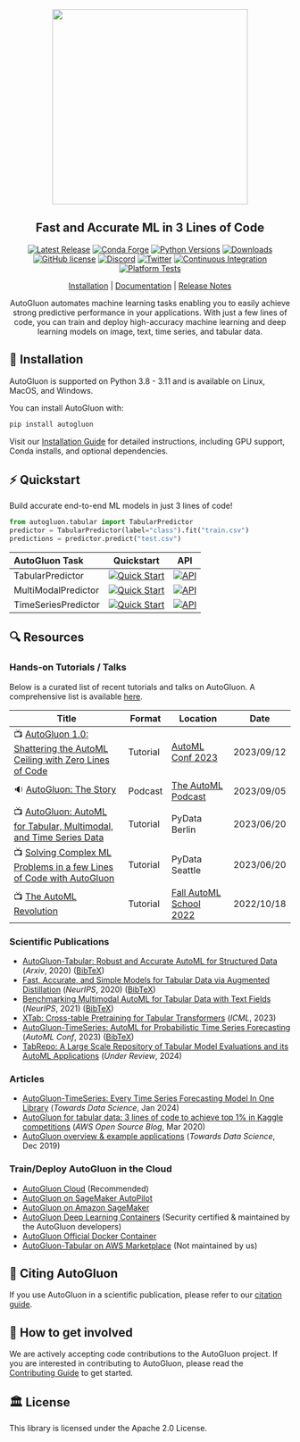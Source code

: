 

<div align="center">
<img src="https://user-images.githubusercontent.com/16392542/77208906-224aa500-6aba-11ea-96bd-e81806074030.png" width="350">

## Fast and Accurate ML in 3 Lines of Code

[![Latest Release](https://img.shields.io/github/v/release/autogluon/autogluon)](https://github.com/autogluon/autogluon/releases)
[![Conda Forge](https://img.shields.io/conda/vn/conda-forge/autogluon.svg)](https://anaconda.org/conda-forge/autogluon)
[![Python Versions](https://img.shields.io/badge/python-3.8%20%7C%203.9%20%7C%203.10%20%7C%203.11-blue)](https://pypi.org/project/autogluon/)
[![Downloads](https://pepy.tech/badge/autogluon/month)](https://pepy.tech/project/autogluon)
[![GitHub license](https://img.shields.io/badge/License-Apache_2.0-blue.svg)](./LICENSE)
[![Discord](https://img.shields.io/discord/1043248669505368144?logo=discord&style=flat)](https://discord.gg/wjUmjqAc2N)
[![Twitter](https://img.shields.io/twitter/follow/autogluon?style=social)](https://twitter.com/autogluon)
[![Continuous Integration](https://github.com/autogluon/autogluon/actions/workflows/continuous_integration.yml/badge.svg)](https://github.com/autogluon/autogluon/actions/workflows/continuous_integration.yml)
[![Platform Tests](https://github.com/autogluon/autogluon/actions/workflows/platform_tests-command.yml/badge.svg?event=schedule)](https://github.com/autogluon/autogluon/actions/workflows/platform_tests-command.yml)

[Installation](https://auto.gluon.ai/stable/install.html) | [Documentation](https://auto.gluon.ai/stable/index.html) | [Release Notes](https://auto.gluon.ai/stable/whats_new/index.html)

AutoGluon automates machine learning tasks enabling you to easily achieve strong predictive performance in your applications.  With just a few lines of code, you can train and deploy high-accuracy machine learning and deep learning models on image, text, time series, and tabular data.
</div>

## 💾 Installation

AutoGluon is supported on Python 3.8 - 3.11 and is available on Linux, MacOS, and Windows.

You can install AutoGluon with:

```python
pip install autogluon
```

Visit our [Installation Guide](https://auto.gluon.ai/stable/install.html) for detailed instructions, including GPU support, Conda installs, and optional dependencies.

## :zap: Quickstart

Build accurate end-to-end ML models in just 3 lines of code!

```python
from autogluon.tabular import TabularPredictor
predictor = TabularPredictor(label="class").fit("train.csv")
predictions = predictor.predict("test.csv")
```

| AutoGluon Task      |                                                                                Quickstart                                                                                |                                                                                API                                                                                |
|:--------------------|:------------------------------------------------------------------------------------------------------------------------------------------------------------------------:|:-----------------------------------------------------------------------------------------------------------------------------------------------------------------:|
| TabularPredictor    | [![Quick Start](https://img.shields.io/static/v1?label=&message=tutorial&color=grey)](https://auto.gluon.ai/stable/tutorials/tabular/tabular-quick-start.html) |                 [![API](https://img.shields.io/badge/api-reference-blue.svg)](https://auto.gluon.ai/stable/api/autogluon.tabular.TabularPredictor.html)                 |
| MultiModalPredictor | [![Quick Start](https://img.shields.io/static/v1?label=&message=tutorial&color=grey)](https://auto.gluon.ai/stable/tutorials/multimodal/multimodal_prediction/multimodal-quick-start.html)            | [![API](https://img.shields.io/badge/api-reference-blue.svg)](https://auto.gluon.ai/stable/api/autogluon.multimodal.MultiModalPredictor.html) |
| TimeSeriesPredictor | [![Quick Start](https://img.shields.io/static/v1?label=&message=tutorial&color=grey)](https://auto.gluon.ai/stable/tutorials/timeseries/forecasting-quick-start.html)            | [![API](https://img.shields.io/badge/api-reference-blue.svg)](https://auto.gluon.ai/stable/api/autogluon.timeseries.TimeSeriesPredictor.html) |

## :mag: Resources

### Hands-on Tutorials / Talks

Below is a curated list of recent tutorials and talks on AutoGluon. A comprehensive list is available [here](AWESOME.md#videos--tutorials).

| Title                                                                                                                    | Format   | Location                                                                         | Date       |
|--------------------------------------------------------------------------------------------------------------------------|----------|----------------------------------------------------------------------------------|------------|
| :tv: [AutoGluon 1.0: Shattering the AutoML Ceiling with Zero Lines of Code](https://www.youtube.com/watch?v=5tvp_Ihgnuk) | Tutorial | [AutoML Conf 2023](https://2023.automl.cc/)                                      | 2023/09/12 |
| :sound: [AutoGluon: The Story](https://automlpodcast.com/episode/autogluon-the-story)                                    | Podcast  | [The AutoML Podcast](https://automlpodcast.com/)                                 | 2023/09/05 |
| :tv: [AutoGluon: AutoML for Tabular, Multimodal, and Time Series Data](https://youtu.be/Lwu15m5mmbs?si=jSaFJDqkTU27C0fa) | Tutorial | PyData Berlin                                                                    | 2023/06/20 | 
| :tv: [Solving Complex ML Problems in a few Lines of Code with AutoGluon](https://www.youtube.com/watch?v=J1UQUCPB88I)    | Tutorial | PyData Seattle                                                                   | 2023/06/20 | 
| :tv: [The AutoML Revolution](https://www.youtube.com/watch?v=VAAITEds-28)                                                | Tutorial | [Fall AutoML School 2022](https://sites.google.com/view/automl-fall-school-2022) | 2022/10/18 |

### Scientific Publications
- [AutoGluon-Tabular: Robust and Accurate AutoML for Structured Data](https://arxiv.org/pdf/2003.06505.pdf) (*Arxiv*, 2020) ([BibTeX](CITING.md#general-usage--autogluontabular))
- [Fast, Accurate, and Simple Models for Tabular Data via Augmented Distillation](https://proceedings.neurips.cc/paper/2020/hash/62d75fb2e3075506e8837d8f55021ab1-Abstract.html) (*NeurIPS*, 2020) ([BibTeX](CITING.md#tabular-distillation))
- [Benchmarking Multimodal AutoML for Tabular Data with Text Fields](https://datasets-benchmarks-proceedings.neurips.cc/paper/2021/file/9bf31c7ff062936a96d3c8bd1f8f2ff3-Paper-round2.pdf) (*NeurIPS*, 2021) ([BibTeX](CITING.md#autogluonmultimodal))
- [XTab: Cross-table Pretraining for Tabular Transformers](https://proceedings.mlr.press/v202/zhu23k/zhu23k.pdf) (*ICML*, 2023)
- [AutoGluon-TimeSeries: AutoML for Probabilistic Time Series Forecasting](https://arxiv.org/abs/2308.05566) (*AutoML Conf*, 2023) ([BibTeX](CITING.md#autogluontimeseries))
- [TabRepo: A Large Scale Repository of Tabular Model Evaluations and its AutoML Applications](https://arxiv.org/pdf/2311.02971.pdf) (*Under Review*, 2024)

### Articles
- [AutoGluon-TimeSeries: Every Time Series Forecasting Model In One Library](https://towardsdatascience.com/autogluon-timeseries-every-time-series-forecasting-model-in-one-library-29a3bf6879db) (*Towards Data Science*, Jan 2024)
- [AutoGluon for tabular data: 3 lines of code to achieve top 1% in Kaggle competitions](https://aws.amazon.com/blogs/opensource/machine-learning-with-autogluon-an-open-source-automl-library/) (*AWS Open Source Blog*, Mar 2020)
- [AutoGluon overview & example applications](https://towardsdatascience.com/autogluon-deep-learning-automl-5cdb4e2388ec?source=friends_link&sk=e3d17d06880ac714e47f07f39178fdf2) (*Towards Data Science*, Dec 2019)

### Train/Deploy AutoGluon in the Cloud
- [AutoGluon Cloud](https://auto.gluon.ai/cloud/stable/index.html) (Recommended)
- [AutoGluon on SageMaker AutoPilot](https://auto.gluon.ai/stable/tutorials/cloud_fit_deploy/autopilot-autogluon.html)
- [AutoGluon on Amazon SageMaker](https://auto.gluon.ai/stable/tutorials/cloud_fit_deploy/cloud-aws-sagemaker-train-deploy.html)
- [AutoGluon Deep Learning Containers](https://github.com/aws/deep-learning-containers/blob/master/available_images.md#autogluon-training-containers) (Security certified & maintained by the AutoGluon developers)
- [AutoGluon Official Docker Container](https://hub.docker.com/r/autogluon/autogluon)
- [AutoGluon-Tabular on AWS Marketplace](https://aws.amazon.com/marketplace/pp/prodview-n4zf5pmjt7ism) (Not maintained by us)

## :pencil: Citing AutoGluon

If you use AutoGluon in a scientific publication, please refer to our [citation guide](CITING.md).

## :wave: How to get involved

We are actively accepting code contributions to the AutoGluon project. If you are interested in contributing to AutoGluon, please read the [Contributing Guide](https://github.com/autogluon/autogluon/blob/master/CONTRIBUTING.md) to get started.

## :classical_building: License

This library is licensed under the Apache 2.0 License.
